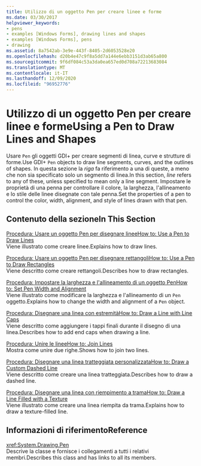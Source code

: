 ```yaml
---
title: Utilizzo di un oggetto Pen per creare linee e forme
ms.date: 03/30/2017
helpviewer_keywords:
- pens
- examples [Windows Forms], drawing lines and shapes
- examples [Windows Forms], pens
- drawing
ms.assetid: 8a7542ab-3e9e-443f-8405-2d6053528e20
ms.openlocfilehash: d20b4e47c9f8a5dd7a144e6ebb3151d3ab65a800
ms.sourcegitcommit: 9f6df084c53a3da0ea657ed0d708a72213683084
ms.translationtype: MT
ms.contentlocale: it-IT
ms.lasthandoff: 12/09/2020
ms.locfileid: "96952776"
---
```

# <a name="using-a-pen-to-draw-lines-and-shapes"></a><span data-ttu-id="fae1c-102">Utilizzo di un oggetto Pen per creare linee e forme</span><span class="sxs-lookup"><span data-stu-id="fae1c-102">Using a Pen to Draw Lines and Shapes</span></span>
<span data-ttu-id="fae1c-103">Usare `Pen` gli oggetti GDI+ per creare segmenti di linea, curve e strutture di forme.</span><span class="sxs-lookup"><span data-stu-id="fae1c-103">Use GDI+ `Pen` objects to draw line segments, curves, and the outlines of shapes.</span></span> <span data-ttu-id="fae1c-104">In questa sezione la *riga* fa riferimento a una di queste, a meno che non sia specificato solo un segmento di linea.</span><span class="sxs-lookup"><span data-stu-id="fae1c-104">In this section, *line* refers to any of these, unless specified to mean only a line segment.</span></span> <span data-ttu-id="fae1c-105">Impostare le proprietà di una penna per controllare il colore, la larghezza, l'allineamento e lo stile delle linee disegnate con tale penna.</span><span class="sxs-lookup"><span data-stu-id="fae1c-105">Set the properties of a pen to control the color, width, alignment, and style of lines drawn with that pen.</span></span>  
  
## <a name="in-this-section"></a><span data-ttu-id="fae1c-106">Contenuto della sezione</span><span class="sxs-lookup"><span data-stu-id="fae1c-106">In This Section</span></span>  
 [<span data-ttu-id="fae1c-107">Procedura: Usare un oggetto Pen per disegnare linee</span><span class="sxs-lookup"><span data-stu-id="fae1c-107">How to: Use a Pen to Draw Lines</span></span>](how-to-use-a-pen-to-draw-lines.md)  
 <span data-ttu-id="fae1c-108">Viene illustrato come creare linee.</span><span class="sxs-lookup"><span data-stu-id="fae1c-108">Explains how to draw lines.</span></span>  
  
 [<span data-ttu-id="fae1c-109">Procedura: Usare un oggetto Pen per disegnare rettangoli</span><span class="sxs-lookup"><span data-stu-id="fae1c-109">How to: Use a Pen to Draw Rectangles</span></span>](how-to-use-a-pen-to-draw-rectangles.md)  
 <span data-ttu-id="fae1c-110">Viene descritto come creare rettangoli.</span><span class="sxs-lookup"><span data-stu-id="fae1c-110">Describes how to draw rectangles.</span></span>  
  
 [<span data-ttu-id="fae1c-111">Procedura: Impostare la larghezza e l'allineamento di un oggetto Pen</span><span class="sxs-lookup"><span data-stu-id="fae1c-111">How to: Set Pen Width and Alignment</span></span>](how-to-set-pen-width-and-alignment.md)  
 <span data-ttu-id="fae1c-112">Viene illustrato come modificare la larghezza e l'allineamento di un `Pen` oggetto.</span><span class="sxs-lookup"><span data-stu-id="fae1c-112">Explains how to change the width and alignment of a `Pen` object.</span></span>  
  
 [<span data-ttu-id="fae1c-113">Procedura: Disegnare una linea con estremità</span><span class="sxs-lookup"><span data-stu-id="fae1c-113">How to: Draw a Line with Line Caps</span></span>](how-to-draw-a-line-with-line-caps.md)  
 <span data-ttu-id="fae1c-114">Viene descritto come aggiungere i tappi finali durante il disegno di una linea.</span><span class="sxs-lookup"><span data-stu-id="fae1c-114">Describes how to add end caps when drawing a line.</span></span>  
  
 [<span data-ttu-id="fae1c-115">Procedura: Unire le linee</span><span class="sxs-lookup"><span data-stu-id="fae1c-115">How to: Join Lines</span></span>](how-to-join-lines.md)  
 <span data-ttu-id="fae1c-116">Mostra come unire due righe.</span><span class="sxs-lookup"><span data-stu-id="fae1c-116">Shows how to join two lines.</span></span>  
  
 [<span data-ttu-id="fae1c-117">Procedura: Disegnare una linea tratteggiata personalizzata</span><span class="sxs-lookup"><span data-stu-id="fae1c-117">How to: Draw a Custom Dashed Line</span></span>](how-to-draw-a-custom-dashed-line.md)  
 <span data-ttu-id="fae1c-118">Viene descritto come creare una linea tratteggiata.</span><span class="sxs-lookup"><span data-stu-id="fae1c-118">Describes how to draw a dashed line.</span></span>  
  
 [<span data-ttu-id="fae1c-119">Procedura: Disegnare una linea con riempimento a trama</span><span class="sxs-lookup"><span data-stu-id="fae1c-119">How to: Draw a Line Filled with a Texture</span></span>](how-to-draw-a-line-filled-with-a-texture.md)  
 <span data-ttu-id="fae1c-120">Viene illustrato come creare una linea riempita da trama.</span><span class="sxs-lookup"><span data-stu-id="fae1c-120">Explains how to draw a texture-filled line.</span></span>  
  
## <a name="reference"></a><span data-ttu-id="fae1c-121">Informazioni di riferimento</span><span class="sxs-lookup"><span data-stu-id="fae1c-121">Reference</span></span>  
 <xref:System.Drawing.Pen>  
 <span data-ttu-id="fae1c-122">Descrive la classe e fornisce i collegamenti a tutti i relativi membri.</span><span class="sxs-lookup"><span data-stu-id="fae1c-122">Describes this class and has links to all its members.</span></span>
